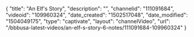 {
    "title": "An Elf's Story",
    "description": "",
    "channelid": "111091684",
    "videoid": "109960324",
    "date_created": "1502517048",
    "date_modified": "1504049175",
    "type": "captivate",
    "layout": "channelVideo",
    "url": "\/bbbusa-latest-videos\/an-elf-s-story-6-notes\/111091684-109960324"
}